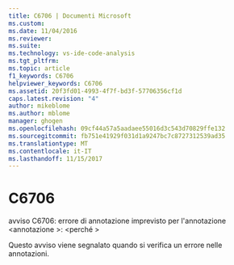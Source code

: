 ```yaml
---
title: C6706 | Documenti Microsoft
ms.custom: 
ms.date: 11/04/2016
ms.reviewer: 
ms.suite: 
ms.technology: vs-ide-code-analysis
ms.tgt_pltfrm: 
ms.topic: article
f1_keywords: C6706
helpviewer_keywords: C6706
ms.assetid: 20f3fd01-4993-4f7f-bd3f-57706356cf1d
caps.latest.revision: "4"
author: mikeblome
ms.author: mblome
manager: ghogen
ms.openlocfilehash: 09cf44a57a5aadaee55016d3c543d70829ffe132
ms.sourcegitcommit: fb751e41929f031d1a9247bc7c8727312539ad35
ms.translationtype: MT
ms.contentlocale: it-IT
ms.lasthandoff: 11/15/2017
---
```

# <a name="c6706"></a>C6706
avviso C6706: errore di annotazione imprevisto per l'annotazione \<annotazione >: \<perché >  
  
 Questo avviso viene segnalato quando si verifica un errore nelle annotazioni.